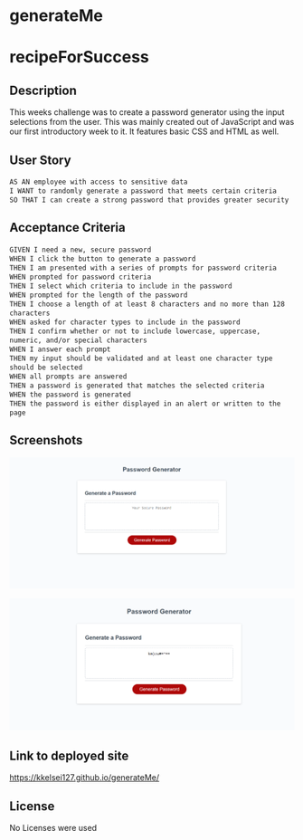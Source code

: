 # generateMe

# recipeForSuccess

## Description

This weeks challenge was to create a password generator using the input selections from the user. This was mainly created out of JavaScript and was our first introductory week to it. It features basic CSS and HTML as well.


## User Story

```
AS AN employee with access to sensitive data
I WANT to randomly generate a password that meets certain criteria
SO THAT I can create a strong password that provides greater security
```

## Acceptance Criteria

```
GIVEN I need a new, secure password
WHEN I click the button to generate a password
THEN I am presented with a series of prompts for password criteria
WHEN prompted for password criteria
THEN I select which criteria to include in the password
WHEN prompted for the length of the password
THEN I choose a length of at least 8 characters and no more than 128 characters
WHEN asked for character types to include in the password
THEN I confirm whether or not to include lowercase, uppercase, numeric, and/or special characters
WHEN I answer each prompt
THEN my input should be validated and at least one character type should be selected
WHEN all prompts are answered
THEN a password is generated that matches the selected criteria
WHEN the password is generated
THEN the password is either displayed in an alert or written to the page
```

## Screenshots

![The following image shows the completed layout.](./Assets/Screenshot%202022-11-28%20165304.png)

![The following image shows an example generated password.](./Assets/Screenshot%202022-11-28%20165347.png)

## Link to deployed site

https://kkelsei127.github.io/generateMe/

## License

No Licenses were used